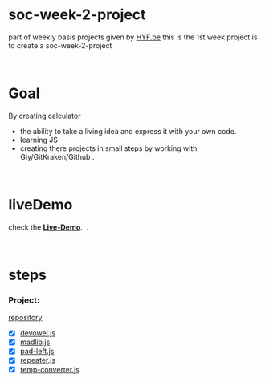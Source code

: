 #  soc-week-2-project
part of weekly basis projects given by [HYF.be](https://hackyourfuture.be/) this is the 1st week project is to create a  soc-week-2-project

<br>

# Goal
By creating calculator
 - the ability to take a living idea and express it with your own code.
 - learning JS
 - creating there projects in small steps by working with Giy/GitKraken/Github .

 
 
 <br>
  
# liveDemo
check the **[Live-Demo]()**.
![]() . 
 
 <br>
  
 # steps
### Project: 
[repository](https://github.com/AmeerAbed/soc-week-2-project)
 - [x] [devowel.js](https://github.com/AmeerAbed/soc-week-2-project/blob/master/challenges/devowel.js)
 - [x] [madlib.js](https://github.com/AmeerAbed/soc-week-2-project/blob/master/challenges/madlib.js)
 - [x] [pad-left.js](https://github.com/AmeerAbed/soc-week-2-project/blob/master/challenges/pad-left.js)
- [x] [repeater.js](https://github.com/AmeerAbed/soc-week-2-project/blob/master/challenges/repeater.js)
- [x] [temp-converter.js](https://github.com/AmeerAbed/soc-week-2-project/blob/master/challenges/temp-converter.js)

